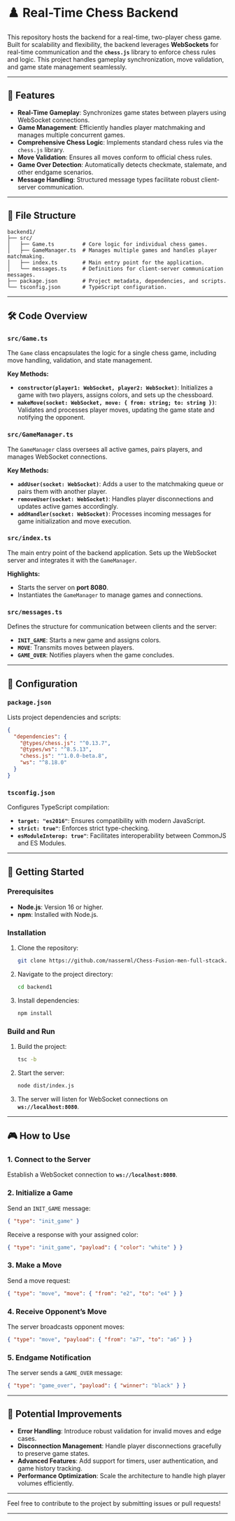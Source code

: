 # ♟️ Real-Time Chess Backend  

This repository hosts the backend for a real-time, two-player chess game. Built for scalability and flexibility, the backend leverages **WebSockets** for real-time communication and the **`chess.js`** library to enforce chess rules and logic. This project handles gameplay synchronization, move validation, and game state management seamlessly.  

---

## 🌟 Features  

- **Real-Time Gameplay**: Synchronizes game states between players using WebSocket connections.  
- **Game Management**: Efficiently handles player matchmaking and manages multiple concurrent games.  
- **Comprehensive Chess Logic**: Implements standard chess rules via the `chess.js` library.  
- **Move Validation**: Ensures all moves conform to official chess rules.  
- **Game Over Detection**: Automatically detects checkmate, stalemate, and other endgame scenarios.  
- **Message Handling**: Structured message types facilitate robust client-server communication.  

---

## 📂 File Structure  

```plaintext
backend1/  
├── src/  
│   ├── Game.ts         # Core logic for individual chess games.  
│   ├── GameManager.ts  # Manages multiple games and handles player matchmaking.  
│   ├── index.ts        # Main entry point for the application.  
│   └── messages.ts     # Definitions for client-server communication messages.  
├── package.json        # Project metadata, dependencies, and scripts.  
└── tsconfig.json       # TypeScript configuration.  
```  

---

## 🛠️ Code Overview  

### `src/Game.ts`  
The `Game` class encapsulates the logic for a single chess game, including move handling, validation, and state management.  

**Key Methods:**  
- **`constructor(player1: WebSocket, player2: WebSocket)`**: Initializes a game with two players, assigns colors, and sets up the chessboard.  
- **`makeMove(socket: WebSocket, move: { from: string; to: string })`**: Validates and processes player moves, updating the game state and notifying the opponent.  

### `src/GameManager.ts`  
The `GameManager` class oversees all active games, pairs players, and manages WebSocket connections.  

**Key Methods:**  
- **`addUser(socket: WebSocket)`**: Adds a user to the matchmaking queue or pairs them with another player.  
- **`removeUser(socket: WebSocket)`**: Handles player disconnections and updates active games accordingly.  
- **`addHandler(socket: WebSocket)`**: Processes incoming messages for game initialization and move execution.  

### `src/index.ts`  
The main entry point of the backend application. Sets up the WebSocket server and integrates it with the `GameManager`.  

**Highlights:**  
- Starts the server on **port 8080**.  
- Instantiates the `GameManager` to manage games and connections.  

### `src/messages.ts`  
Defines the structure for communication between clients and the server:  
- **`INIT_GAME`**: Starts a new game and assigns colors.  
- **`MOVE`**: Transmits moves between players.  
- **`GAME_OVER`**: Notifies players when the game concludes.  

---

## 📜 Configuration  

### `package.json`  
Lists project dependencies and scripts:  
```json
{
  "dependencies": {
    "@types/chess.js": "^0.13.7",
    "@types/ws": "^8.5.13",
    "chess.js": "^1.0.0-beta.8",
    "ws": "^8.18.0"
  }
}
```  

### `tsconfig.json`  
Configures TypeScript compilation:  
- **`target: "es2016"`**: Ensures compatibility with modern JavaScript.  
- **`strict: true"`**: Enforces strict type-checking.  
- **`esModuleInterop: true"`**: Facilitates interoperability between CommonJS and ES Modules.  

---

## 🚀 Getting Started  

### Prerequisites  
- **Node.js**: Version 16 or higher.  
- **npm**: Installed with Node.js.  

### Installation  
1. Clone the repository:  
   ```bash
   git clone https://github.com/nasserml/Chess-Fusion-men-full-stcack.git
   ```  
2. Navigate to the project directory:  
   ```bash
   cd backend1
   ```  
3. Install dependencies:  
   ```bash
   npm install
   ```  

### Build and Run  
1. Build the project:  
   ```bash
   tsc -b
   ```  
2. Start the server:  
   ```bash
   node dist/index.js
   ```  
3. The server will listen for WebSocket connections on **`ws://localhost:8080`**.  

---

## 🎮 How to Use  

### 1. Connect to the Server  
Establish a WebSocket connection to **`ws://localhost:8080`**.  

### 2. Initialize a Game  
Send an `INIT_GAME` message:  
```json
{ "type": "init_game" }
```  
Receive a response with your assigned color:  
```json
{ "type": "init_game", "payload": { "color": "white" } }
```  

### 3. Make a Move  
Send a move request:  
```json
{ "type": "move", "move": { "from": "e2", "to": "e4" } }
```  

### 4. Receive Opponent’s Move  
The server broadcasts opponent moves:  
```json
{ "type": "move", "payload": { "from": "a7", "to": "a6" } }
```  

### 5. Endgame Notification  
The server sends a `GAME_OVER` message:  
```json
{ "type": "game_over", "payload": { "winner": "black" } }
```  

---

## 🔧 Potential Improvements  

- **Error Handling**: Introduce robust validation for invalid moves and edge cases.  
- **Disconnection Management**: Handle player disconnections gracefully to preserve game states.  
- **Advanced Features**: Add support for timers, user authentication, and game history tracking.  
- **Performance Optimization**: Scale the architecture to handle high player volumes efficiently.  

---

Feel free to contribute to the project by submitting issues or pull requests!  

--- 